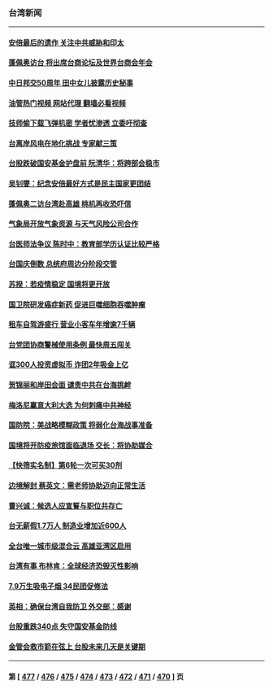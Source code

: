 ### 台湾新闻
---
#### [安倍最后的遗作 关注中共威胁和印太](../../pages/ncid1349361/n13833342.md?09271245) 
#### [蓬佩奥访台 将出席台商论坛及世界台商会年会](../../pages/ncid1349361/n13833142.md?09271245) 
#### [中日邦交50周年 田中女儿披露历史秘事](../../pages/ncid1349361/n13833154.md?09271245) 
#### [油管热门视频 网站代理 翻墙必看视频](http://209.222.30.114:81/youtube.html?09271245)
#### [技师偷下载飞弹机密 学者忧渗透 立委吁彻查](../../pages/ncid1349361/n13833116.md?09271245) 
#### [台离岸风电在地化挑战 专家献三策](../../pages/ncid1349361/n13833093.md?09271245) 
#### [台股跌破国安基金护盘前 阮清华：将跨部会稳市](../../pages/ncid1349361/n13833023.md?09271245) 
#### [吴钊燮：纪念安倍最好方式是民主国家更团结](../../pages/ncid1349361/n13833098.md?09271245) 
#### [蓬佩奥二访台湾赴高雄 桃机再收恐吓信](../../pages/ncid1349361/n13832984.md?09271245) 
#### [气象局开放气象资源 与天气风险公司合作](../../pages/ncid1349361/n13833101.md?09271245) 
#### [台医师法争议 陈时中：教育部学历认证比较严格](../../pages/ncid1349361/n13833103.md?09271245) 
#### [台国庆倒数 总统府周边分阶段交管](../../pages/ncid1349361/n13833113.md?09271245) 
#### [苏揆：若疫情稳定 国境将更开放](../../pages/ncid1349361/n13833053.md?09271245) 
#### [国卫院研发癌症新药 促进巨噬细胞吞噬肿瘤](../../pages/ncid1349361/n13833121.md?09271245) 
#### [租车自驾游盛行 营业小客车年增逾7千辆](../../pages/ncid1349361/n13833119.md?09271245) 
#### [台党团协商警械使用条例 最快周五闯关](../../pages/ncid1349361/n13833120.md?09271245) 
#### [诓300人投资虚拟币 诈团2年吸金上亿](../../pages/ncid1349361/n13833114.md?09271245) 
#### [贺锦丽和岸田会面 谴责中共在台海挑衅](../../pages/ncid1349361/n13833009.md?09271245) 
#### [梅洛尼赢意大利大选 为何刺痛中共神经](../../pages/ncid1349361/n13833003.md?09271245) 
#### [国防院：美战略模糊政策 将弱化台海战事准备](../../pages/ncid1349361/n13833077.md?09271245) 
#### [国境将开防疫旅馆面临退场 交长：将协助媒合](../../pages/ncid1349361/n13833081.md?09271245) 
#### [【快筛实名制】第6轮一次可买30剂](../../pages/ncid1349361/n13833057.md?09271245) 
#### [边境解封 蔡英文：需老师协助迈向正常生活](../../pages/ncid1349361/n13833082.md?09271245) 
#### [曹兴诚：候选人应宣誓与职位共存亡](../../pages/ncid1349361/n13833079.md?09271245) 
#### [台无薪假1.7万人 制造业增加近600人](../../pages/ncid1349361/n13833083.md?09271245) 
#### [全台唯一城市级混合云 高雄亚湾区启用](../../pages/ncid1349361/n13833058.md?09271245) 
#### [台湾有事 布林肯：全球经济恐毁灭性影响](../../pages/ncid1349361/n13832982.md?09271245) 
#### [7.9万生吸电子烟 34民团促修法](../../pages/ncid1349361/n13833063.md?09271245) 
#### [英相：确保台湾自我防卫 外交部：感谢](../../pages/ncid1349361/n13832980.md?09271245) 
#### [台股重跌340点 失守国安基金防线](../../pages/ncid1349361/n13832978.md?09271245) 
#### [金管会救市箭在弦上 台股未来几天是关键期](../../pages/ncid1349361/n13833021.md?09271245) 

---
#### 第 [ [477](./477.md?09271245) / [476](./476.md?09271245) / [475](./475.md?09271245) / [474](./474.md?09271245) / [473](./473.md?09271245) / [472](./472.md?09271245) / [471](./471.md?09271245) / [470](./470.md?09271245) ] 页
